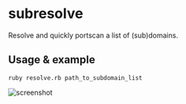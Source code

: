 # subresolve
Resolve and quickly portscan a list of (sub)domains.

## Usage & example
```
ruby resolve.rb path_to_subdomain_list
```

![screenshot](https://cloud.githubusercontent.com/assets/1312973/16542228/602ed15e-40a0-11e6-9d29-96dd75e24075.png)
